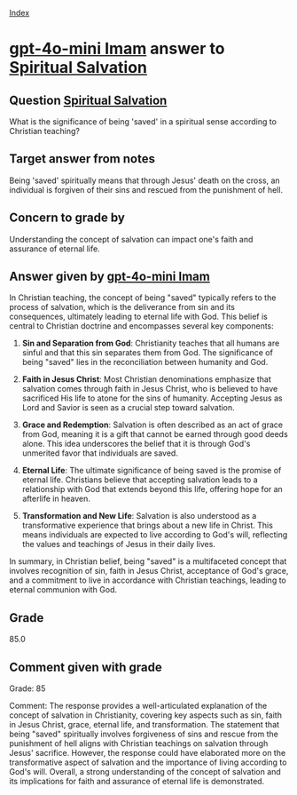 
[Index](../../index.md)
# [gpt-4o-mini Imam](../../answering_models/gpt-4o-mini_Imam.md) answer to [Spiritual Salvation](../../questions/Spiritual_Salvation.md)

## Question [Spiritual Salvation](../../questions/Spiritual_Salvation.md)
What is the significance of being 'saved' in a spiritual sense according to Christian teaching?

## Target answer from notes
Being 'saved' spiritually means that through Jesus' death on the cross, an individual is forgiven of their sins and rescued from the punishment of hell.

## Concern to grade by
Understanding the concept of salvation can impact one's faith and assurance of eternal life.

## Answer given by [gpt-4o-mini Imam](../../answering_models/gpt-4o-mini_Imam.md)
In Christian teaching, the concept of being "saved" typically refers to the process of salvation, which is the deliverance from sin and its consequences, ultimately leading to eternal life with God. This belief is central to Christian doctrine and encompasses several key components:

1. **Sin and Separation from God**: Christianity teaches that all humans are sinful and that this sin separates them from God. The significance of being "saved" lies in the reconciliation between humanity and God.

2. **Faith in Jesus Christ**: Most Christian denominations emphasize that salvation comes through faith in Jesus Christ, who is believed to have sacrificed His life to atone for the sins of humanity. Accepting Jesus as Lord and Savior is seen as a crucial step toward salvation.

3. **Grace and Redemption**: Salvation is often described as an act of grace from God, meaning it is a gift that cannot be earned through good deeds alone. This idea underscores the belief that it is through God's unmerited favor that individuals are saved.

4. **Eternal Life**: The ultimate significance of being saved is the promise of eternal life. Christians believe that accepting salvation leads to a relationship with God that extends beyond this life, offering hope for an afterlife in heaven.

5. **Transformation and New Life**: Salvation is also understood as a transformative experience that brings about a new life in Christ. This means individuals are expected to live according to God's will, reflecting the values and teachings of Jesus in their daily lives.

In summary, in Christian belief, being "saved" is a multifaceted concept that involves recognition of sin, faith in Jesus Christ, acceptance of God's grace, and a commitment to live in accordance with Christian teachings, leading to eternal communion with God.

## Grade
85.0

## Comment given with grade
Grade: 85

Comment: The response provides a well-articulated explanation of the concept of salvation in Christianity, covering key aspects such as sin, faith in Jesus Christ, grace, eternal life, and transformation. The statement that being "saved" spiritually involves forgiveness of sins and rescue from the punishment of hell aligns with Christian teachings on salvation through Jesus' sacrifice. However, the response could have elaborated more on the transformative aspect of salvation and the importance of living according to God's will. Overall, a strong understanding of the concept of salvation and its implications for faith and assurance of eternal life is demonstrated.
